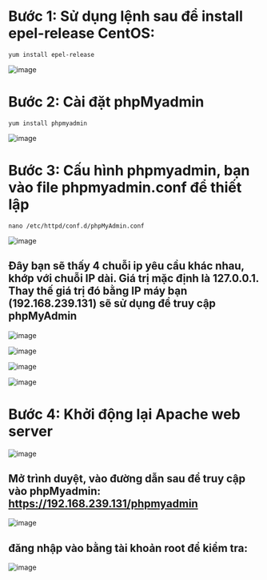 # Bước 1: Sử dụng lệnh sau để install epel-release CentOS:
 `yum install epel-release`
 
 ![image](https://user-images.githubusercontent.com/110179869/189573178-573eac1f-c11e-4c94-bb7c-c853a8cc3f5e.png)

# Bước 2: Cài đặt phpMyadmin

`yum install phpmyadmin`

![image](https://user-images.githubusercontent.com/110179869/189573310-0c4471f4-587a-4ede-acdd-5d6866a09da7.png)

# Bước 3: Cấu hình phpmyadmin, bạn vào file phpmyadmin.conf để thiết lập
`nano /etc/httpd/conf.d/phpMyAdmin.conf`

![image](https://user-images.githubusercontent.com/110179869/189573422-d7c112ad-35af-44c5-9cdf-fd23061132b0.png)

## Đây bạn sẽ thấy 4 chuỗi ip yêu cầu khác nhau, khớp với chuỗi IP dài. Giá trị mặc định là 127.0.0.1. Thay thế giá trị đó bằng IP máy bạn (192.168.239.131) sẽ sử dụng để truy cập phpMyAdmin

![image](https://user-images.githubusercontent.com/110179869/189573831-4188626f-8296-4d2f-84ad-dce638bfaf9a.png)

![image](https://user-images.githubusercontent.com/110179869/189573874-b19bf6cd-07cc-4a8d-87f0-8111d62b7abf.png)

![image](https://user-images.githubusercontent.com/110179869/189573904-3c81e433-e85c-4251-bb3e-4a5b90f110aa.png)

![image](https://user-images.githubusercontent.com/110179869/189573934-cdfdb682-8b82-45f2-8532-9a5c7fcc58a8.png)

# Bước 4: Khởi động lại Apache web server

![image](https://user-images.githubusercontent.com/110179869/189574006-96ab5b25-b5d8-4193-b442-326730d39193.png)

## Mở trình duyệt, vào đường dẫn sau để truy cập vào phpMyadmin: https://192.168.239.131/phpmyadmin

![image](https://user-images.githubusercontent.com/110179869/189572995-6b017a31-49cd-4c63-9d4e-292f3b015db1.png)

## đăng nhập vào bằng tài khoản root để kiểm tra:

![image](https://user-images.githubusercontent.com/110179869/189574139-31337dae-02a9-48ef-901f-5ed2385fe34e.png)


